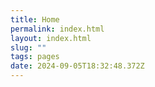 ```yaml
---
title: Home
permalink: index.html
layout: index.html
slug: ""
tags: pages
date: 2024-09-05T18:32:48.372Z
---
```

